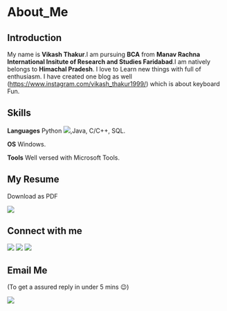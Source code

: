 # About_Me
## Introduction
My name is **Vikash Thakur**.I am pursuing **BCA** from **Manav Rachna International Insitute of Research and Studies Faridabad**.I am natively belongs to **Himachal Pradesh**. I love to Learn new things with full of enthusiasm. I have created one blog as well (https://www.instagram.com/vikash_thakur1999/) which is about keyboard Fun.

## Skills
**Languages** Python [<img src="https://img.icons8.com/color/30/000000/snake.png">](),Java, C/C++, SQL.

**OS** Windows.

**Tools** Well versed with Microsoft Tools.

## My Resume
Download as PDF


[<img target="_blank" src="https://img.icons8.com/clouds/100/000000/resume.png">](https://drive.google.com/open?id=1USrn1FEwaA08bjaTdEQgrCGb3GrgQf3O) 

## Connect with me
[<img target="_blank" src="https://img.icons8.com/color/50/000000/linkedin.png">](https://www.linkedin.com/in/vikash-thakur-57a01017b)  [<img target="_blank" src="https://img.icons8.com/color/48/000000/github-2.png">](https://github.com/Thakurvikash)  [<img target="_blank" src="https://img.icons8.com/color/48/000000/facebook.png">](https://www.facebook.com/profile.php?id=100006225512108)

## Email Me
(To get a assured reply in under 5 mins :wink:)

[<img src="https://img.icons8.com/office/50/000000/gmail-login.png">](mailto:tvikash446@gmail.com)

